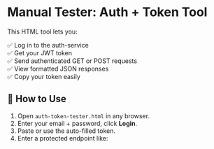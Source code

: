 # Manual Tester: Auth + Token Tool

This HTML tool lets you:

✅ Log in to the auth-service  
✅ Get your JWT token  
✅ Send authenticated GET or POST requests  
✅ View formatted JSON responses  
✅ Copy your token easily

## 🚀 How to Use

1. Open `auth-token-tester.html` in any browser.
2. Enter your email + password, click **Login**.
3. Paste or use the auto-filled token.
4. Enter a protected endpoint like:
